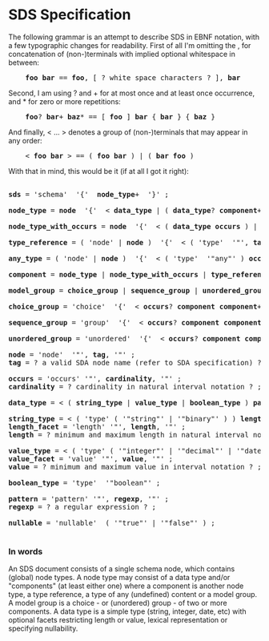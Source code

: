 # SDS Specification

The following grammar is an attempt to describe SDS in EBNF notation, with a few typographic changes for readability. First of all I'm omitting the , for concatenation of (non-)terminals with implied optional whitespace in between:

<pre>
    <b>foo</b> <b>bar</b> == <b>foo</b>, [ ? white space characters ? ], <b>bar</b>
</pre>

Second, I am using ? and + for at most once and at least once occurrence, and * for zero or more repetitions:

<pre>
    <b>foo</b>? <b>bar</b>+ <b>baz</b>* == [ <b>foo</b> ] <b>bar</b> { <b>bar</b> } { <b>baz</b> }
</pre>

And finally, < ... > denotes a group of (non-)terminals that may appear in any order: 

<pre>
    < <b>foo</b> <b>bar</b> > == ( <b>foo</b> <b>bar</b> ) | ( <b>bar</b> <b>foo</b> )
</pre>

With that in mind, this would be it (if at all I got it right):

<pre>

<b>sds</b> = 'schema'  '{'  <b>node_type</b>+  '}' ;

<b>node_type</b> = <b>node</b>  '{'  < <b>data_type</b> | ( <b>data_type</b>? <b>component</b>+ ) >  '}' ;

<b>node_type_with_occurs</b> = <b>node</b>  '{'  < ( <b>data_type</b> <b>occurs</b> ) | ( ( <b>data_type</b> <b>occurs</b> )? <b>component</b>+ ) >  '}' ;

<b>type_reference</b> = ( 'node' | <b>node</b> )  '{'  < ( 'type'  '"', <b>tag</b>, '"' ) <b>occurs</b>? >  '}' ;

<b>any_type</b> = ( 'node' | <b>node</b> )  '{'  < ( 'type'  '"any"' ) <b>occurs</b>? >  '}' ;

<b>component</b> = <b>node_type</b> | <b>node_type_with_occurs</b> | <b>type_reference</b>  | <b>any_type</b> | <b>model_group</b> ;

<b>model_group</b> = <b>choice_group</b> | <b>sequence_group</b> | <b>unordered_group</b> ;

<b>choice_group</b> = 'choice'  '{'  < <b>occurs</b>? <b>component</b> <b>component</b>+ >  '}' ;

<b>sequence_group</b> = 'group'  '{'  < <b>occurs</b>? <b>component</b> <b>component</b>+ >  '}' ;

<b>unordered_group</b> = 'unordered'  '{'  < <b>occurs</b>? <b>component</b> <b>component</b>+ >  '}' ;

<b>node</b> = 'node'  '"', <b>tag</b>, '"' ;
<b>tag</b> = ? a valid SDA node name (refer to SDA specification) ? ;

<b>occurs</b> = 'occurs' '"', <b>cardinality</b>, '"' ;
<b>cardinality</b> = ? cardinality in natural interval notation ? ;

<b>data_type</b> = < ( <b>string_type</b> | <b>value_type</b> | <b>boolean_type</b> ) <b>pattern</b>? <b>nullable</b>? > ;

<b>string_type</b> = < ( 'type' ( '"string"' | '"binary"' ) ) <b>length_facet</b>? > ;
<b>length_facet</b> = 'length' '"', <b>length</b>, '"' ;
<b>length</b> = ? minimum and maximum length in natural interval notation ? ;

<b>value_type</b> = < ( 'type' ( '"integer"' | '"decimal"' | '"date"' | '"datetime"' ) ) <b>value_facet</b>? > ;
<b>value_facet</b> = 'value' '"', <b>value</b>, '"' ;
<b>value</b> = ? minimum and maximum value in interval notation ? ;

<b>boolean_type</b> = 'type'  '"boolean"' ;

<b>pattern</b> = 'pattern' '"', <b>regexp</b>, '"' ;
<b>regexp</b> = ? a regular expression ? ;

<b>nullable</b> = 'nullable'  ( '"true"' | '"false"' ) ;

</pre>


### In words

An SDS document consists of a single schema node, which contains (global) node types. A node type may consist of a data type and/or "components" (at least either one) where a component is another node type, a type reference, a type of any (undefined) content or a model group. A model group is a choice - or (unordered) group - of two or more components. A data type is a simple type (string, integer, date, etc) with optional facets restricting length or value, lexical representation or specifying nullability.
 


